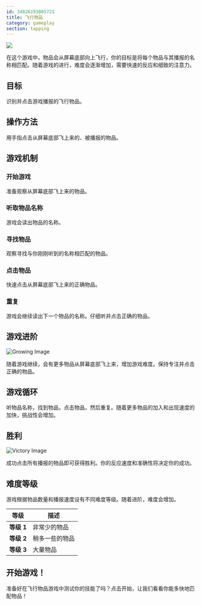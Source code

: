 ```yaml
---
id: 34826193085721
title: 飞行物品
category: gameplay
section: tapping
---
```

![](https://help.studycat.com/hc/article_attachments/34966795074969)

在这个游戏中，物品会从屏幕底部向上飞行，你的目标是将每个物品与其播报的名称相匹配。随着游戏的进行，难度会逐渐增加，需要快速的反应和细致的注意力。

## 目标

识别并点击游戏播报的飞行物品。

## 操作方法

用手指点击从屏幕底部飞上来的、被播报的物品。

## 游戏机制

### 开始游戏

准备观察从屏幕底部飞上来的物品。

### 听取物品名称

游戏会读出物品的名称。

### 寻找物品

观察寻找与你刚刚听到的名称相匹配的物品。

### 点击物品

快速点击从屏幕底部飞上来的正确物品。

### 重复

游戏会继续读出下一个物品的名称。仔细听并点击正确的物品。

## 游戏进阶

![Growing Image](https://help.studycat.com/hc/article_attachments/34826217331225)

随着游戏继续，会有更多物品从屏幕底部飞上来，增加游戏难度。保持专注并点击正确的物品。

## 游戏循环

听物品名称，找到物品，点击物品，然后重复。随着更多物品的加入和出现速度的加快，挑战性会增加。

## 胜利

![Victory Image](https://help.studycat.com/hc/article_attachments/34917314421785)

成功点击所有播报的物品即可获得胜利。你的反应速度和准确性将决定你的成功。

## 难度等级

游戏根据物品数量和播报速度设有不同难度等级。随着进阶，难度会增加。

| 等级 | 描述 |
| --- | --- |
| **等级&nbsp;1** | 非常少的物品 |
| **等级&nbsp;2** | 稍多一些的物品 |
| **等级&nbsp;3** | 大量物品 |

## 开始游戏！

准备好在飞行物品游戏中测试你的技能了吗？点击开始，让我们看看你能多快地匹配物品！

